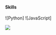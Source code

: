 
#### Skills

![Python]
![JavaScript]

[![](https://visitcount.itsvg.in/api?id=Roburt&label=Profile%20Views&color=4&icon=0&pretty=true)](https://visitcount.itsvg.in)
